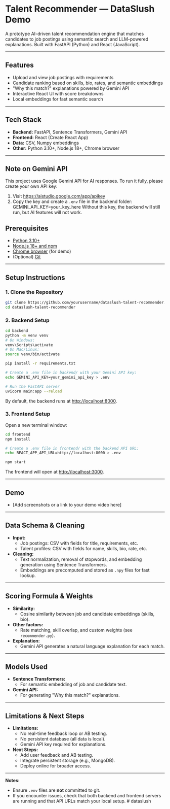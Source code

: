 # Talent Recommender — DataSlush Demo

A prototype AI-driven talent recommendation engine that matches candidates to job postings using semantic search and LLM-powered explanations. Built with FastAPI (Python) and React (JavaScript).

---

## Features

- Upload and view job postings with requirements
- Candidate ranking based on skills, bio, rates, and semantic embeddings
- "Why this match?" explanations powered by Gemini API
- Interactive React UI with score breakdowns
- Local embeddings for fast semantic search

---

## Tech Stack

- **Backend:** FastAPI, Sentence Transformers, Gemini API
- **Frontend:** React (Create React App)
- **Data:** CSV, Numpy embeddings
- **Other:** Python 3.10+, Node.js 18+, Chrome browser

---

## Note on Gemini API
This project uses Google Gemini API for AI responses.
To run it fully, please create your own API key:
1. Visit https://aistudio.google.com/app/apikey
2. Copy the key and create a `.env` file in the backend folder:
   GEMINI_API_KEY=your_key_here
Without this key, the backend will still run, but AI features will not work.

## Prerequisites

- [Python 3.10+](https://www.python.org/downloads/)
- [Node.js 18+ and npm](https://nodejs.org/)
- [Chrome browser](https://www.google.com/chrome/) (for demo)
- (Optional) [Git](https://git-scm.com/)

---

## Setup Instructions

### 1. Clone the Repository

```bash
git clone https://github.com/yourusername/dataslush-talent-recommender.git
cd dataslush-talent-recommender
```

### 2. Backend Setup

```bash
cd backend
python -m venv venv
# On Windows:
venv\Scripts\activate
# On Mac/Linux:
source venv/bin/activate

pip install -r requirements.txt

# Create a .env file in backend/ with your Gemini API key:
echo GEMINI_API_KEY=your_gemini_api_key > .env

# Run the FastAPI server
uvicorn main:app --reload
```

By default, the backend runs at [http://localhost:8000](http://localhost:8000).

### 3. Frontend Setup

Open a new terminal window:

```bash
cd frontend
npm install

# Create a .env file in frontend/ with the backend API URL:
echo REACT_APP_API_URL=http://localhost:8000 > .env

npm start
```

The frontend will open at [http://localhost:3000](http://localhost:3000).

---

## Demo

- [Add screenshots or a link to your demo video here]

---

## Data Schema & Cleaning

- **Input:**  
  - Job postings: CSV with fields for title, requirements, etc.
  - Talent profiles: CSV with fields for name, skills, bio, rate, etc.
- **Cleaning:**  
  - Text normalization, removal of stopwords, and embedding generation using Sentence Transformers.
  - Embeddings are precomputed and stored as `.npy` files for fast lookup.

---

## Scoring Formula & Weights

- **Similarity:**  
  - Cosine similarity between job and candidate embeddings (skills, bio).
- **Other factors:**  
  - Rate matching, skill overlap, and custom weights (see `recommender.py`).
- **Explanation:**  
  - Gemini API generates a natural language explanation for each match.

---

## Models Used

- **Sentence Transformers:**  
  - For semantic embedding of job and candidate text.
- **Gemini API:**  
  - For generating "Why this match?" explanations.

---

## Limitations & Next Steps

- **Limitations:**  
  - No real-time feedback loop or AB testing.
  - No persistent database (all data is local).
  - Gemini API key required for explanations.
- **Next Steps:**  
  - Add user feedback and AB testing.
  - Integrate persistent storage (e.g., MongoDB).
  - Deploy online for broader access.

---

**Notes:**
- Ensure `.env` files are **not** committed to git.
- If you encounter issues, check that both backend and frontend servers are running and that API URLs match your local setup.
#   d a t a s l u s h 
 

 
